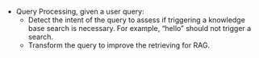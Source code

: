 - Query Processing, given a user query:
    - Detect the intent of the query to assess if triggering a knowledge base search is necessary. For example, “hello” should not trigger a search.
    - Transform the query to improve the retrieving for RAG.